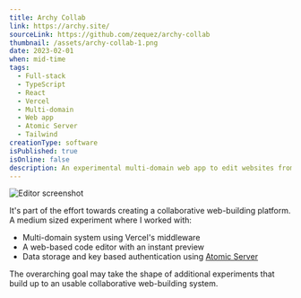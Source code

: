 ```yaml
---
title: Archy Collab
link: https://archy.site/
sourceLink: https://github.com/zequez/archy-collab
thumbnail: /assets/archy-collab-1.png
date: 2023-02-01
when: mid-time
tags:
  - Full-stack
  - TypeScript
  - React
  - Vercel
  - Multi-domain
  - Web app
  - Atomic Server
  - Tailwind
creationType: software
isPublished: true
isOnline: false
description: An experimental multi-domain web app to edit websites from the web itself
---
```


![Editor screenshot](/assets/archy-collab-1.png)

It's part of the effort towards creating a collaborative web-building platform. A medium sized experiment where I worked
with:
 - Multi-domain system using Vercel's middleware
 - A web-based code editor with an instant preview
 - Data storage and key based authentication using [Atomic Server](https://github.com/atomicdata-dev/atomic-server)

The overarching goal may take the shape of additional experiments that build up to an usable collaborative web-building system.